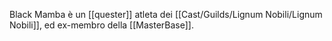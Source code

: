 Black Mamba è un [[quester]] atleta dei [[Cast/Guilds/Lignum Nobili/Lignum Nobili]], ed ex-membro della [[MasterBase]].